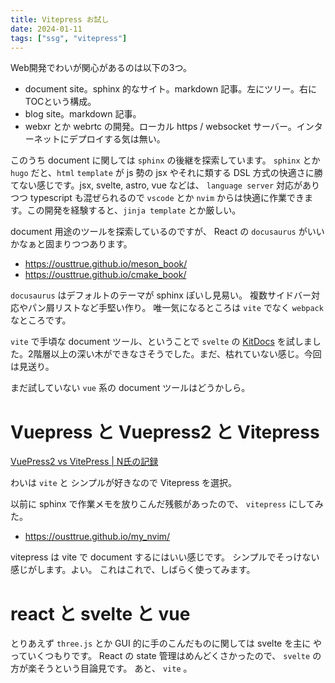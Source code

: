 ```yaml
---
title: Vitepress お試し
date: 2024-01-11
tags: ["ssg", "vitepress"]
---
```


Web開発でわいが関心があるのは以下の3つ。

- document site。sphinx 的なサイト。markdown 記事。左にツリー。右にTOCという構成。
- blog site。markdown 記事。
- webxr とか webrtc の開発。ローカル https / websocket サーバー。インターネットにデプロイする気は無い。

このうち document に関しては `sphinx` の後継を探索しています。
`sphinx` とか `hugo` だと、`html` `template` が js 勢の jsx やそれに類する DSL 方式の快適さに勝てない感じです。jsx, svelte, astro, vue などは、 `language server` 対応がありつつ typescript も混ぜられるので `vscode` とか `nvim` からは快適に作業できます。この開発を経験すると、`jinja template` とか厳しい。

document 用途のツールを探索しているのですが、 React の `docusaurus` がいいかなぁと固まりつつあります。

- https://ousttrue.github.io/meson_book/
- https://ousttrue.github.io/cmake_book/

`docusaurus` はデフォルトのテーマが sphinx ぽいし見易い。
複数サイドバー対応やパン屑リストなど手堅い作り。
唯一気になるところは `vite` でなく `webpack` なところです。

`vite` で手頃な document ツール、ということで `svelte` の [KitDocs](https://kitdocs.vercel.app/docs/getting-started/introduction) を試しました。2階層以上の深い木ができなさそうでした。まだ、枯れていない感じ。今回は見送り。

まだ試していない `vue` 系の document ツールはどうかしら。

# Vuepress と Vuepress2 と Vitepress

[VuePress2 vs VitePress | N氏の記録](https://ryuden.org/vuepress2-vs-vitepress/)


わいは `vite` と シンプルが好きなので Vitepress を選択。

以前に sphinx で作業メモを放りこんだ残骸があったので、
`vitepress` にしてみた。

- https://ousttrue.github.io/my_nvim/

vitepress は vite で document するにはいい感じです。
シンプルでそっけない感じがします。よい。
これはこれで、しばらく使ってみます。

# react と svelte と vue

とりあえず `three.js` とか GUI 的に手のこんだものに関しては svelte を主に
やっていくつもりです。
React の state 管理はめんどくさかったので、 `svelte` の方が楽そうという目論見です。
あと、 `vite` 。

